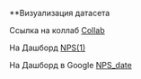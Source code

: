 ﻿\*\*Визуализация датасета

Ссылка на коллаб [Collab](https://drive.google.com/file/d/1BRq\_NFg3Qgi4BL\_JFp4ThZDuFzCEaapC/view?usp=sharing)

На Дашборд [NPS(1)](https://datalens.yandex.ru/9gunb8ala2ew0-nps1)

На Дашборд в Google [NPS\_date](https://datastudio.google.com/reporting/b4b934ff-ec64-44b9-99e9-1b1e84caa541)
